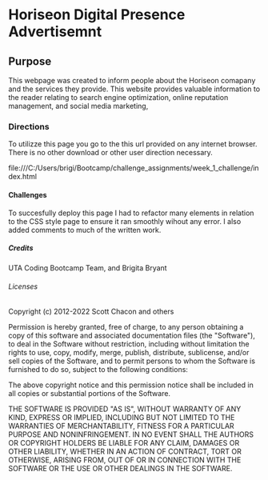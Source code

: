 # Horiseon Digital Presence Advertisemnt

## Purpose
 This webpage was created to inform people about the Horiseon comapany and the services they provide. 
This website provides valuable information to the reader relating to search engine optimization, online reputation management, and social media marketing, 

### Directions 
To utilizze this page you go to the this url provided on any internet browser. There is no other download or other user direction necessary.

file:///C:/Users/brigi/Bootcamp/challenge_assignments/week_1_challenge/index.html

#### Challenges
To succesfully deploy this page I had to refactor many elements in relation to the CSS style page to ensure it ran smoothly wihout any error. I also added comments to much of the written work.

##### Credits
UTA Coding Bootcamp Team, and Brigita Bryant

###### Licenses 
Copyright (c) 2012-2022 Scott Chacon and others

Permission is hereby granted, free of charge, to any person obtaining
a copy of this software and associated documentation files (the
"Software"), to deal in the Software without restriction, including
without limitation the rights to use, copy, modify, merge, publish,
distribute, sublicense, and/or sell copies of the Software, and to
permit persons to whom the Software is furnished to do so, subject to
the following conditions:

The above copyright notice and this permission notice shall be
included in all copies or substantial portions of the Software.

THE SOFTWARE IS PROVIDED "AS IS", WITHOUT WARRANTY OF ANY KIND,
EXPRESS OR IMPLIED, INCLUDING BUT NOT LIMITED TO THE WARRANTIES OF
MERCHANTABILITY, FITNESS FOR A PARTICULAR PURPOSE AND
NONINFRINGEMENT. IN NO EVENT SHALL THE AUTHORS OR COPYRIGHT HOLDERS BE
LIABLE FOR ANY CLAIM, DAMAGES OR OTHER LIABILITY, WHETHER IN AN ACTION
OF CONTRACT, TORT OR OTHERWISE, ARISING FROM, OUT OF OR IN CONNECTION
WITH THE SOFTWARE OR THE USE OR OTHER DEALINGS IN THE SOFTWARE.
